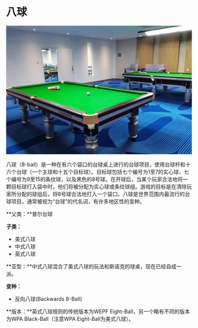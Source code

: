 # 八球

![](../img/8-ball.jpg)

八球（8-ball）是一种在有六个袋口的台球桌上进行的台球项目，使用台球杆和十六个台球（一个主球和十五个目标球）。目标球包括七个编号为1至7的实心球、七个编号为9至15的条纹球，以及黑色的8号球。在开球后，当某个玩家合法地将一颗目标球打入袋中时，他们将被分配为实心球或条纹球组。游戏的目标是在清除玩家所分配的球组后，将8号球合法地打入一个袋口。八球是世界范围内最流行的台球项目，通常被视为“台球”的代名词，有许多地区性的变种。

**父类：**普尔台球

**子类：**

- 美式八球
- 中式八球
- 英式八球
  

**亚型：**中式八球混合了美式八球的玩法和斯诺克的球桌，现在已经自成一派。

**变种：**

- 反向八球(Backwards 8-Ball)

**版本：**英式八球规则的传统版本为WEPF Eight-Ball，另一个略有不同的版本为WPA Black-Ball（注意WPA Eight-Ball为美式八球）。
